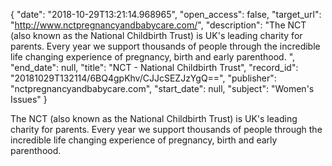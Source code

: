 {
  "date": "2018-10-29T13:21:14.968965", 
  "open_access": false, 
  "target_url": "http://www.nctpregnancyandbabycare.com/", 
  "description": "The NCT (also known as the National Childbirth Trust) is UK's leading charity for parents. Every year we support thousands of people through the incredible life changing experience of pregnancy, birth and early parenthood. ", 
  "end_date": null, 
  "title": "NCT - National Childbirth Trust", 
  "record_id": "20181029T132114/6BQ4gpKhv/CJJcSEZJzYgQ==", 
  "publisher": "nctpregnancyandbabycare.com", 
  "start_date": null, 
  "subject": "Women's Issues"
}

The NCT (also known as the National Childbirth Trust) is UK's leading charity for parents. Every year we support thousands of people through the incredible life changing experience of pregnancy, birth and early parenthood. 
